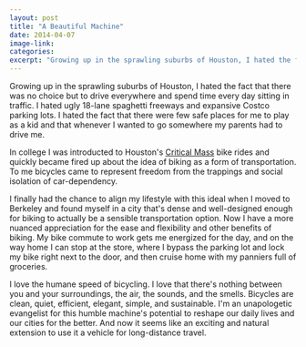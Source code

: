 ```yaml
---
layout: post
title: "A Beautiful Machine"
date: 2014-04-07 
image-link: 
categories: 
excerpt: "Growing up in the sprawling suburbs of Houston, I hated the fact that there was no choice but to drive everywhere and spend time every day sitting in traffic. I hated ugly 18-lane spaghetti freeways and expansive Costco parking lots. I hated the fact that there were few safe places for me to play as a kid and that whenever I wanted to go somewhere my parents had to drive me."
---
```


Growing up in the sprawling suburbs of Houston, I hated the fact that there was no choice but to drive everywhere and spend time every day sitting in traffic. I hated ugly 18-lane spaghetti freeways and expansive Costco parking lots. I hated the fact that there were few safe places for me to play as a kid and that whenever I wanted to go somewhere my parents had to drive me.
    
In college I was introducted to Houston's [Critical Mass](http://www.criticalmasshouston.com/) bike rides and quickly became fired up about the idea of biking as a form of transportation. To me bicycles came to represent freedom from the trappings and social isolation of car-dependency.    
    
I finally had the chance to align my lifestyle with this ideal when I moved to Berkeley and found myself in a city that's dense and well-designed enough for biking to actually be a sensible transportation option. Now I have a more nuanced appreciation for the ease and flexibility and other benefits of biking. My bike commute to work gets me energized for the day, and on the way home I can stop at the store, where I bypass the parking lot and lock my bike right next to the door, and then cruise home with my panniers full of groceries.    
    
I love the humane speed of bicycling. I love that there's nothing between you and your surroundings, the air, the sounds, and the smells. Bicycles are clean, quiet, efficient, elegant, simple, and sustainable. I'm an unapologetic evangelist for this humble machine's potential to reshape our daily lives and our cities for the better. And now it seems like an exciting and natural extension to use it a vehicle for long-distance travel.